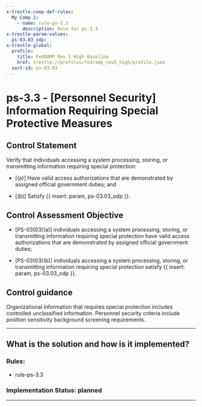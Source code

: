 ```yaml
---
x-trestle-comp-def-rules:
  My Comp 2:
    - name: rule-ps-3.3
      description: Rule for ps-3.3
x-trestle-param-values:
  ps-03.03_odp:
x-trestle-global:
  profile:
    title: FedRAMP Rev 5 High Baseline
    href: trestle://profiles/fedramp_rev5_high/profile.json
  sort-id: ps-03.03
---
```


# ps-3.3 - \[Personnel Security\] Information Requiring Special Protective Measures

## Control Statement

Verify that individuals accessing a system processing, storing, or transmitting information requiring special protection:

- \[(a)\] Have valid access authorizations that are demonstrated by assigned official government duties; and

- \[(b)\] Satisfy {{ insert: param, ps-03.03_odp }}.

## Control Assessment Objective

- \[PS-03(03)(a)\] individuals accessing a system processing, storing, or transmitting information requiring special protection have valid access authorizations that are demonstrated by assigned official government duties;

- \[PS-03(03)(b)\] individuals accessing a system processing, storing, or transmitting information requiring special protection satisfy {{ insert: param, ps-03.03_odp }}.

## Control guidance

Organizational information that requires special protection includes controlled unclassified information. Personnel security criteria include position sensitivity background screening requirements.

______________________________________________________________________

## What is the solution and how is it implemented?

<!-- For implementation status enter one of: implemented, partial, planned, alternative, not-applicable -->

<!-- Note that the list of rules under ### Rules: is read-only and changes will not be captured after assembly to JSON -->

<!-- Add control implementation description here for control: ps-3.3 -->

### Rules:

  - rule-ps-3.3

### Implementation Status: planned

______________________________________________________________________
